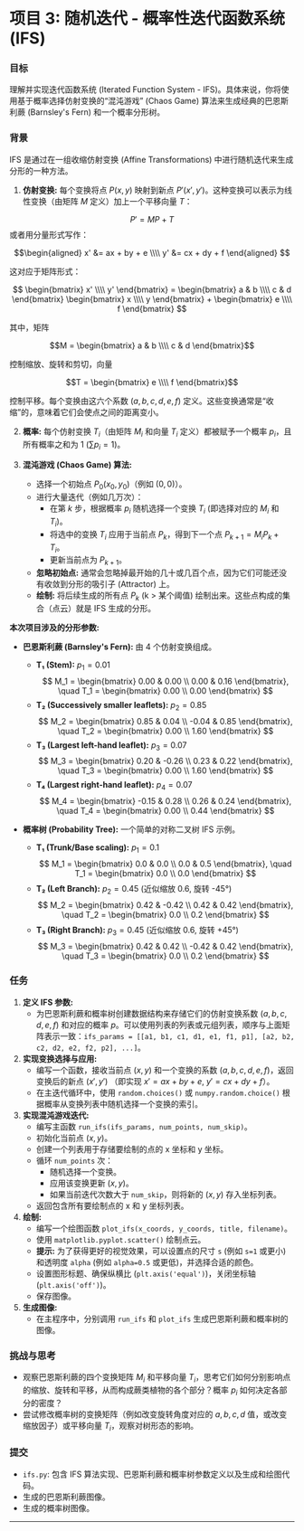 # 项目 3: 随机迭代 - 概率性迭代函数系统 (IFS)

### 目标

理解并实现迭代函数系统 (Iterated Function System - IFS)。具体来说，你将使用基于概率选择仿射变换的“混沌游戏” (Chaos Game) 算法来生成经典的巴恩斯利蕨 (Barnsley's Fern) 和一个概率分形树。

### 背景

IFS 是通过在一组收缩仿射变换 (Affine Transformations) 中进行随机迭代来生成分形的一种方法。

1.  **仿射变换:** 每个变换将点 $P(x,y)$ 映射到新点 $P'(x',y')$。这种变换可以表示为线性变换（由矩阵 $M$ 定义）加上一个平移向量 $T$：

  $$P' = M P + T$$
或者用分量形式写作：

$$\begin{aligned}
    x' &= ax + by + e \\\\
    y' &= cx + dy + f
    \end{aligned}
$$

这对应于矩阵形式：

$$
    \begin{bmatrix} x' \\\\ y' \end{bmatrix} =
    \begin{bmatrix} a & b \\\\ c & d \end{bmatrix}
    \begin{bmatrix} x \\\\ y \end{bmatrix} +
    \begin{bmatrix} e \\\\ f \end{bmatrix}
    $$

其中，矩阵 

$$M = \begin{bmatrix} a & b \\\\ c & d \end{bmatrix}$$

控制缩放、旋转和剪切，向量 

$$T = \begin{bmatrix} e \\\\ f \end{bmatrix}$$ 

控制平移。每个变换由这六个系数 $(a, b, c, d, e, f)$ 定义。这些变换通常是“收缩”的，意味着它们会使点之间的距离变小。

2.  **概率:** 每个仿射变换 $T_i$（由矩阵 $M_i$ 和向量 $T_i$ 定义）都被赋予一个概率 $p_i$，且所有概率之和为 1 ($\sum p_i = 1$)。

3.  **混沌游戏 (Chaos Game) 算法:**
    *   选择一个初始点 $P_0(x_0, y_0)$（例如 $(0,0)$）。
    *   进行大量迭代（例如几万次）：
        *   在第 $k$ 步，根据概率 $p_i$ 随机选择一个变换 $T_i$ (即选择对应的 $M_i$ 和 $T_i$)。
        *   将选中的变换 $T_i$ 应用于当前点 $P_k$，得到下一个点 $P_{k+1} = M_i P_k + T_i$。
        *   更新当前点为 $P_{k+1}$。
    *   **忽略初始点:** 通常会忽略掉最开始的几十或几百个点，因为它们可能还没有收敛到分形的吸引子 (Attractor) 上。
    *   **绘制:** 将后续生成的所有点 $P_k$ (k > 某个阈值) 绘制出来。这些点构成的集合（点云）就是 IFS 生成的分形。

**本次项目涉及的分形参数:**

*   **巴恩斯利蕨 (Barnsley's Fern):** 由 4 个仿射变换组成。
    *   **T₁ (Stem):** $p_1 = 0.01$
        $$
        M_1 = \begin{bmatrix} 0.00 & 0.00 \\ 0.00 & 0.16 \end{bmatrix}, \quad
        T_1 = \begin{bmatrix} 0.00 \\ 0.00 \end{bmatrix}
        $$
    *   **T₂ (Successively smaller leaflets):** $p_2 = 0.85$
        $$
        M_2 = \begin{bmatrix} 0.85 & 0.04 \\ -0.04 & 0.85 \end{bmatrix}, \quad
        T_2 = \begin{bmatrix} 0.00 \\ 1.60 \end{bmatrix}
        $$
    *   **T₃ (Largest left-hand leaflet):** $p_3 = 0.07$
        $$
        M_3 = \begin{bmatrix} 0.20 & -0.26 \\ 0.23 & 0.22 \end{bmatrix}, \quad
        T_3 = \begin{bmatrix} 0.00 \\ 1.60 \end{bmatrix}
        $$
    *   **T₄ (Largest right-hand leaflet):** $p_4 = 0.07$
        $$
        M_4 = \begin{bmatrix} -0.15 & 0.28 \\ 0.26 & 0.24 \end{bmatrix}, \quad
        T_4 = \begin{bmatrix} 0.00 \\ 0.44 \end{bmatrix}
        $$

*   **概率树 (Probability Tree):** 一个简单的对称二叉树 IFS 示例。
    *   **T₁ (Trunk/Base scaling):** $p_1 = 0.1$
        $$
        M_1 = \begin{bmatrix} 0.0 & 0.0 \\ 0.0 & 0.5 \end{bmatrix}, \quad
        T_1 = \begin{bmatrix} 0.0 \\ 0.0 \end{bmatrix}
        $$
    *   **T₂ (Left Branch):** $p_2 = 0.45$ (近似缩放 0.6, 旋转 -45°)
        $$
        M_2 = \begin{bmatrix} 0.42 & -0.42 \\ 0.42 & 0.42 \end{bmatrix}, \quad
        T_2 = \begin{bmatrix} 0.0 \\ 0.2 \end{bmatrix}
        $$
    *   **T₃ (Right Branch):** $p_3 = 0.45$ (近似缩放 0.6, 旋转 +45°)
        $$
        M_3 = \begin{bmatrix} 0.42 & 0.42 \\ -0.42 & 0.42 \end{bmatrix}, \quad
        T_3 = \begin{bmatrix} 0.0 \\ 0.2 \end{bmatrix}
        $$

### 任务

1.  **定义 IFS 参数:**
    *   为巴恩斯利蕨和概率树创建数据结构来存储它们的仿射变换系数 $(a, b, c, d, e, f)$ 和对应的概率 $p$。可以使用列表的列表或元组列表，顺序与上面矩阵表示一致：`ifs_params = [[a1, b1, c1, d1, e1, f1, p1], [a2, b2, c2, d2, e2, f2, p2], ...]`。
2.  **实现变换选择与应用:**
    *   编写一个函数，接收当前点 $(x, y)$ 和一个变换的系数 $(a, b, c, d, e, f)$，返回变换后的新点 $(x', y')$ （即实现 $x' = ax + by + e$, $y' = cx + dy + f$）。
    *   在主迭代循环中，使用 `random.choices()` 或 `numpy.random.choice()` 根据概率从变换列表中随机选择一个变换的索引。
3.  **实现混沌游戏迭代:**
    *   编写主函数 `run_ifs(ifs_params, num_points, num_skip)`。
    *   初始化当前点 $(x, y)$。
    *   创建一个列表用于存储要绘制的点的 x 坐标和 y 坐标。
    *   循环 `num_points` 次：
        *   随机选择一个变换。
        *   应用该变换更新 $(x, y)$。
        *   如果当前迭代次数大于 `num_skip`，则将新的 $(x, y)$ 存入坐标列表。
    *   返回包含所有要绘制点的 x 和 y 坐标列表。
4.  **绘制:**
    *   编写一个绘图函数 `plot_ifs(x_coords, y_coords, title, filename)`。
    *   使用 `matplotlib.pyplot.scatter()` 绘制点云。
    *   **提示:** 为了获得更好的视觉效果，可以设置点的尺寸 `s` (例如 `s=1` 或更小) 和透明度 `alpha` (例如 `alpha=0.5` 或更低)，并选择合适的颜色。
    *   设置图形标题、确保纵横比 (`plt.axis('equal')`)，关闭坐标轴 (`plt.axis('off')`)。
    *   保存图像。
5.  **生成图像:**
    *   在主程序中，分别调用 `run_ifs` 和 `plot_ifs` 生成巴恩斯利蕨和概率树的图像。

### 挑战与思考

*   观察巴恩斯利蕨的四个变换矩阵 $M_i$ 和平移向量 $T_i$，思考它们如何分别影响点的缩放、旋转和平移，从而构成蕨类植物的各个部分？概率 $p_i$ 如何决定各部分的密度？
*   尝试修改概率树的变换矩阵（例如改变旋转角度对应的 $a,b,c,d$ 值，或改变缩放因子）或平移向量 $T_i$，观察对树形态的影响。

### 提交

*   `ifs.py`: 包含 IFS 算法实现、巴恩斯利蕨和概率树参数定义以及生成和绘图代码。
*   生成的巴恩斯利蕨图像。
*   生成的概率树图像。

---